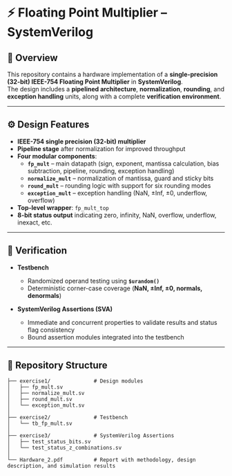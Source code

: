 # ⚡ Floating Point Multiplier – SystemVerilog

## 📌 Overview
This repository contains a hardware implementation of a **single-precision (32-bit) IEEE-754 Floating Point Multiplier** in **SystemVerilog**.  
The design includes a **pipelined architecture**, **normalization**, **rounding**, and **exception handling** units, along with a complete **verification environment**.  

---

## ⚙️ Design Features
- **IEEE-754 single precision (32-bit) multiplier**  
- **Pipeline stage** after normalization for improved throughput  
- **Four modular components**:
  - **`fp_mult`** – main datapath (sign, exponent, mantissa calculation, bias subtraction, pipeline, rounding, exception handling)  
  - **`normalize_mult`** – normalization of mantissa, guard and sticky bits  
  - **`round_mult`** – rounding logic with support for six rounding modes  
  - **`exception_mult`** – exception handling (NaN, ±Inf, ±0, underflow, overflow)  
- **Top-level wrapper**: `fp_mult_top`  
- **8-bit status output** indicating zero, infinity, NaN, overflow, underflow, inexact, etc.  

---

## 🧪 Verification
- **Testbench**
  - Randomized operand testing using **`$urandom()`**  
  - Deterministic corner-case coverage (**NaN, ±Inf, ±0, normals, denormals**)  

- **SystemVerilog Assertions (SVA)**
  - Immediate and concurrent properties to validate results and status flag consistency  
  - Bound assertion modules integrated into the testbench  

---

## 📂 Repository Structure
```plaintext
├── exercise1/              # Design modules
│   ├── fp_mult.sv
│   ├── normalize_mult.sv
│   ├── round_mult.sv
│   └── exception_mult.sv
│
├── exercise2/              # Testbench
│   └── tb_fp_mult.sv
│
├── exercise3/              # SystemVerilog Assertions
│   ├── test_status_bits.sv
│   └── test_status_z_combinations.sv
│
└── Hardware_2.pdf          # Report with methodology, design description, and simulation results
